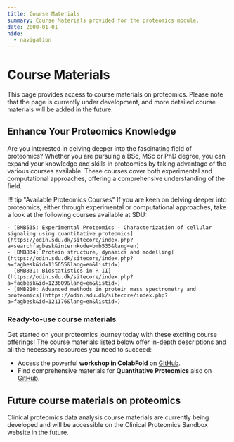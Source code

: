 ```yaml
---
title: Course Materials
summary: Course Materials provided for the proteomics module. 
date: 2000-01-01
hide:
  - navigation
---
```


<!--
# Put above to hide navigation (left), toc (right) or footer (bottom)

hide:
  - navigation 
  - toc
  - footer 

# You should hide the navigation if there are no subsections
# You should hide the Table of Contents if there are no important titles
-->


# Course Materials
This page provides access to course materials on proteomics. Please note that the page is currently under development, and more detailed course materials will be added in the future. 

## Enhance Your Proteomics Knowledge  
Are you interested in delving deeper into the fascinating field of proteomics? Whether you are pursuing a BSc, MSc or PhD degree, you can expand your knowledge and skills in proteomics by taking advantage of the various courses available. These courses cover both experimental and computational approaches, offering a comprehensive understanding of the field.  

!!! tip "Available Proteomics Courses"
    If you are keen on delving deeper into proteomics, either through experimental or computational approaches, take a look at the following courses available at SDU:  
    
    - [BMB535: Experimental Proteomics - Characterization of cellular signaling using quantitative proteomics](https://odin.sdu.dk/sitecore/index.php?a=searchfagbesk&internkode=bmb535&lang=en)  
    - [BMB834: Protein structure, dynamics and modelling](https://odin.sdu.dk/sitecore/index.php?a=fagbesk&id=115655&lang=en&listid=)  
    - [BMB831: Biostatistics in R II](https://odin.sdu.dk/sitecore/index.php?a=fagbesk&id=123609&lang=en&listid=)  
    - [BMB210: Advanced methods in protein mass spectrometry and proteomics](https://odin.sdu.dk/sitecore/index.php?a=fagbesk&id=121176&lang=en&listid=)  

### Ready-to-use course materials
Get started on your proteomics journey today with these exciting course offerings! The course materials listed below offer in-depth descriptions and all the necessary resources you need to succeed:  

- Access the powerful **workshop in ColabFold** on [GitHub](https://github.com/hds-sandbox/AlphaFold_Workshop).  
- Find comprehensive materials for **Quantitative Proteomics** also on [GitHub](https://github.com/veitveit/training-quantitative-proteomics).  

## Future course materials on proteomics  
Clinical proteomics data analysis course materials are currently being developed and will be accessible on the Clinical Proteomics Sandbox website in the future.